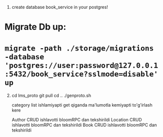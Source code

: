 1. create database book_service in your postgres!
# Migrate Db up:
# ```migrate -path ./storage/migrations -database 'postgres://user:password@127.0.0.1:5432/book_service?sslmode=disable' up```

2. cd lms_proto
    git pull
    cd ..
    ./genproto.sh


    category list ishlamiyapti get qiganda ma'lumotla kemiyapti to'g'irlash kere

    Author CRUD ishlavotti bloomRPC dan tekshirildi
    Location CRUD ishlavotti bloomRPC dan tekshirildi
    Book CRUD ishlavotti bloomRPC dan tekshirildi